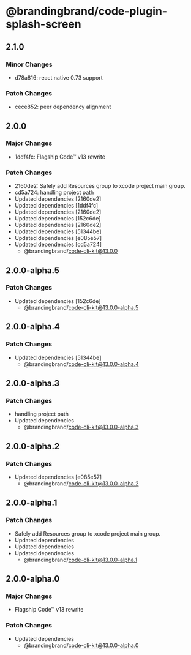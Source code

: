 # @brandingbrand/code-plugin-splash-screen

## 2.1.0

### Minor Changes

- d78a816: react native 0.73 support

### Patch Changes

- cece852: peer dependency alignment

## 2.0.0

### Major Changes

- 1ddf4fc: Flagship Code™ v13 rewrite

### Patch Changes

- 2160de2: Safely add Resources group to xcode project main group.
- cd5a724: handling project path
- Updated dependencies [2160de2]
- Updated dependencies [1ddf4fc]
- Updated dependencies [2160de2]
- Updated dependencies [152c6de]
- Updated dependencies [2160de2]
- Updated dependencies [51344be]
- Updated dependencies [e085e57]
- Updated dependencies [cd5a724]
  - @brandingbrand/code-cli-kit@13.0.0

## 2.0.0-alpha.5

### Patch Changes

- Updated dependencies [152c6de]
  - @brandingbrand/code-cli-kit@13.0.0-alpha.5

## 2.0.0-alpha.4

### Patch Changes

- Updated dependencies [51344be]
  - @brandingbrand/code-cli-kit@13.0.0-alpha.4

## 2.0.0-alpha.3

### Patch Changes

- handling project path
- Updated dependencies
  - @brandingbrand/code-cli-kit@13.0.0-alpha.3

## 2.0.0-alpha.2

### Patch Changes

- Updated dependencies [e085e57]
  - @brandingbrand/code-cli-kit@13.0.0-alpha.2

## 2.0.0-alpha.1

### Patch Changes

- Safely add Resources group to xcode project main group.
- Updated dependencies
- Updated dependencies
- Updated dependencies
  - @brandingbrand/code-cli-kit@13.0.0-alpha.1

## 2.0.0-alpha.0

### Major Changes

- Flagship Code™ v13 rewrite

### Patch Changes

- Updated dependencies
  - @brandingbrand/code-cli-kit@13.0.0-alpha.0

